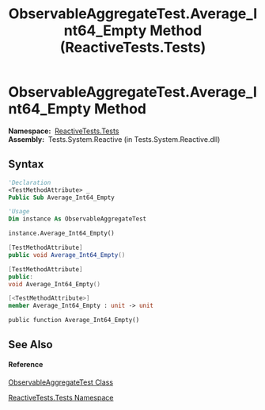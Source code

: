﻿---
title: ObservableAggregateTest.Average_Int64_Empty Method  (ReactiveTests.Tests)
TOCTitle: Average_Int64_Empty Method
ms:assetid: M:ReactiveTests.Tests.ObservableAggregateTest.Average_Int64_Empty
ms:mtpsurl: https://msdn.microsoft.com/en-us/library/reactivetests.tests.observableaggregatetest.average_int64_empty(v=VS.103)
ms:contentKeyID: 36619148
ms.date: 06/28/2011
mtps_version: v=VS.103
f1_keywords:
- ReactiveTests.Tests.ObservableAggregateTest.Average_Int64_Empty
dev_langs:
- CSharp
- JScript
- VB
- FSharp
- c++
---

# ObservableAggregateTest.Average\_Int64\_Empty Method

**Namespace:**  [ReactiveTests.Tests](hh289046\(v=vs.103\).md)  
**Assembly:**  Tests.System.Reactive (in Tests.System.Reactive.dll)

## Syntax

``` vb
'Declaration
<TestMethodAttribute> _
Public Sub Average_Int64_Empty
```

``` vb
'Usage
Dim instance As ObservableAggregateTest

instance.Average_Int64_Empty()
```

``` csharp
[TestMethodAttribute]
public void Average_Int64_Empty()
```

``` c++
[TestMethodAttribute]
public:
void Average_Int64_Empty()
```

``` fsharp
[<TestMethodAttribute>]
member Average_Int64_Empty : unit -> unit 
```

``` jscript
public function Average_Int64_Empty()
```

## See Also

#### Reference

[ObservableAggregateTest Class](hh314823\(v=vs.103\).md)

[ReactiveTests.Tests Namespace](hh289046\(v=vs.103\).md)


